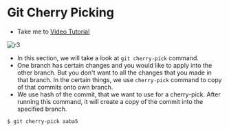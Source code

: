 # Git Cherry Picking
  - Take me to [Video Tutorial](https://kodekloud.com/topic/cherry-picking/)

  ![r3](../../images/r3.PNG)

- In this section, we will take a look at `git cherry-pick` command.
- One branch has certain changes and you would like to apply into the other branch. But you don't want to all the changes that you made in that branch. In the certain things, we use `cherry-pick` command to copy of that commits onto own branch.  
- We use hash of the commit, that we want to use for a cherry-pick. After running this command, it will create a copy of the commit into the specified branch.

```
$ git cherry-pick aaba5
```
